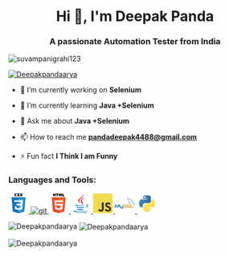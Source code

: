 <h1 align="center">Hi 👋, I'm Deepak Panda</h1>
<h3 align="center">A passionate Automation Tester from India</h3>

<p align="left"> <img src="https://komarev.com/ghpvc/?username=Deepakpandaarya&label=Profile%20views&color=0e75b6&style=flat" alt="suvampanigrahi123" /> </p>

<p align="left"> <a href="https://github.com/ryo-ma/github-profile-trophy"><img src="https://github-profile-trophy.vercel.app/?username=Deepakpandaarya" alt="Deepakpandaarya" /></a> </p>



- 🔭 I’m currently working on **Selenium**

- 🌱 I’m currently learning **Java +Selenium**

- 💬 Ask me about **Java +Selenium**

- 📫 How to reach me **pandadeepak4488@gmail.com**



- ⚡ Fun fact **I Think I am Funny**


<h3 align="left">Languages and Tools:</h3>
<p align="left"> <a href="https://www.w3schools.com/css/" target="_blank" rel="noreferrer"> <img src="https://raw.githubusercontent.com/devicons/devicon/master/icons/css3/css3-original-wordmark.svg" alt="css3" width="40" height="40"/> </a> <a href="https://git-scm.com/" target="_blank" rel="noreferrer"> <img src="https://www.vectorlogo.zone/logos/git-scm/git-scm-icon.svg" alt="git" width="40" height="40"/> </a> <a href="https://www.w3.org/html/" target="_blank" rel="noreferrer"> <img src="https://raw.githubusercontent.com/devicons/devicon/master/icons/html5/html5-original-wordmark.svg" alt="html5" width="40" height="40"/> </a> <a href="https://www.java.com" target="_blank" rel="noreferrer"> <img src="https://raw.githubusercontent.com/devicons/devicon/master/icons/java/java-original.svg" alt="java" width="40" height="40"/> </a> <a href="https://developer.mozilla.org/en-US/docs/Web/JavaScript" target="_blank" rel="noreferrer"> <img src="https://raw.githubusercontent.com/devicons/devicon/master/icons/javascript/javascript-original.svg" alt="javascript" width="40" height="40"/> </a>  <a href="https://www.mysql.com/" target="_blank" rel="noreferrer"> <img src="https://raw.githubusercontent.com/devicons/devicon/master/icons/mysql/mysql-original-wordmark.svg" alt="mysql" width="40" height="40"/> </a> <a href="https://www.python.org" target="_blank" rel="noreferrer"> <img src="https://raw.githubusercontent.com/devicons/devicon/master/icons/python/python-original.svg" alt="python" width="40" height="40"/> </a>  </p>

<p><img align="left" src="https://github-readme-stats.vercel.app/api/top-langs?username=Deepakpandaarya&theme=tokyonight&show_icons=true&locale=en&layout=compact" alt="Deepakpandaarya" /></p>
<p>&nbsp;<img align="center" src="https://github-readme-stats.vercel.app/api?username=Deepakpandaarya&theme=tokyonight&show_icons=true&locale=en" alt="Deepakpandaarya" /></p>

<p><img align="center" src="https://github-readme-streak-stats.herokuapp.com/?user=Deepakpandaarya&" alt="Deepakpandaarya" /></p>

